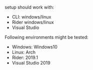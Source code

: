 setup should work with:

- CLI: windows/linux
- Rider windows/linux
- Visual Studio

Following environments might be tested:

- Windows: Windows10
- Linux: Arch
- Rider: 2019.1
- Visual Studio 2019

